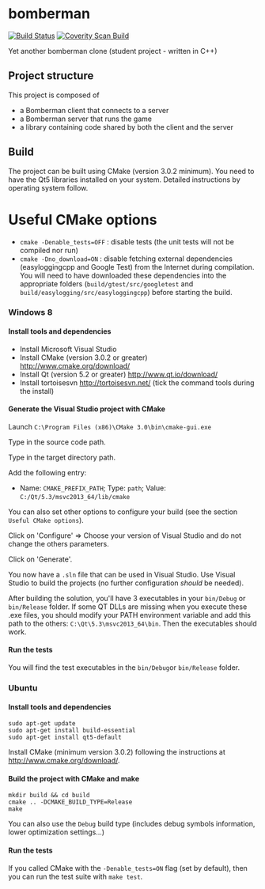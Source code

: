 bomberman
=========

[![Build Status](https://travis-ci.org/Neki/bomberman.svg?branch=master)](https://travis-ci.org/Neki/bomberman)
[![Coverity Scan Build](https://scan.coverity.com/projects/3081/badge.svg)](https://scan.coverity.com/projects/3081)

Yet another bomberman clone (student project - written in C++)

## Project structure

This project is composed of
* a Bomberman client that connects to a server
* a Bomberman server that runs the game
* a library containing code shared by both the client and the server

## Build

The project can be built using CMake (version 3.0.2 minimum). You need to have the Qt5 libraries installed on your system. Detailed instructions by operating system follow.

# Useful CMake options

* `cmake -Denable_tests=OFF` : disable tests (the unit tests will not be compiled nor run)
* `cmake -Dno_download=ON` : disable fetching external dependencies (easyloggingcpp and Google Test) from the Internet during compilation. You will need to have downloaded these dependencies into the appropriate folders (`build/gtest/src/googletest` and `build/easylogging/src/easyloggingcpp`) before starting the build.

### Windows 8

#### Install tools and dependencies

* Install Microsoft Visual Studio
* Install CMake (version 3.0.2 or greater) http://www.cmake.org/download/
* Install Qt (version 5.2 or greater) http://www.qt.io/download/
* Install tortoisesvn http://tortoisesvn.net/ (tick the command tools during the install)

#### Generate the Visual Studio project with CMake

Launch `C:\Program Files (x86)\CMake 3.0\bin\cmake-gui.exe`

Type in the source code path.

Type in the target directory path.

Add the following entry:
* Name: `CMAKE_PREFIX_PATH`; Type: `path`; Value: `C:/Qt/5.3/msvc2013_64/lib/cmake`

You can also set other options to configure your build (see the section `Useful CMake options`).

Click on 'Configure' => Choose your version of Visual Studio and do not change the others parameters.

Click on 'Generate'.

You now have a `.sln` file that can be used in Visual Studio. Use Visual Studio to build the projects (no further configuration *should* be needed).

After building the solution, you'll have 3 executables in your `bin/Debug` or `bin/Release` folder. If some QT DLLs are missing when you execute these .exe files, you should modify your PATH environment variable and add this path to the others: `C:\Qt\5.3\msvc2013_64\bin`. Then the executables should work.

#### Run the tests

You will find the test executables in the `bin/Debug`or `bin/Release` folder.

### Ubuntu

#### Install tools and dependencies

```
sudo apt-get update
sudo apt-get install build-essential
sudo apt-get install qt5-default
```

Install CMake (minimum version 3.0.2) following the instructions at http://www.cmake.org/download/.

#### Build the project with CMake and make

```
mkdir build && cd build
cmake .. -DCMAKE_BUILD_TYPE=Release
make
```

You can also use the `Debug` build type (includes debug symbols information, lower optimization settings...)

#### Run the tests

If you called CMake with the `-Denable_tests=ON` flag (set by default), then you can run the test suite with `make test`.

